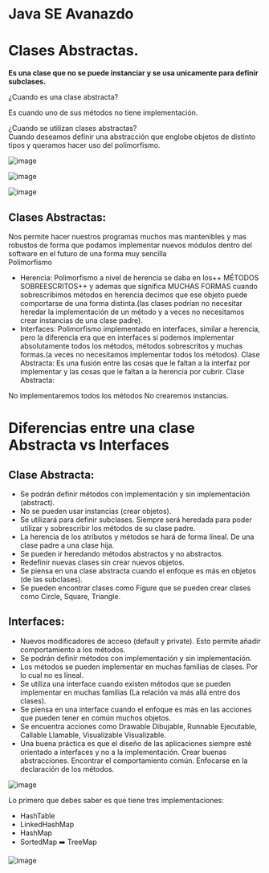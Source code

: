 # Java SE Avanazdo


# Clases Abstractas.

**Es una clase que no se puede instanciar y se usa unicamente para definir subclases.**

¿Cuando es una clase abstracta?  

Es cuando uno de sus métodos no tiene implementación.  

¿Cuando se utilizan clases abstractas?  
Cuando deseamos definir una abstracción que englobe objetos de distinto tipos y queramos hacer uso del polimorfismo.

![image](https://user-images.githubusercontent.com/31891276/140630910-646220bb-5d80-4a2d-9df5-04f75e74541a.png)


![image](https://user-images.githubusercontent.com/31891276/140630934-7308652f-b9e1-4475-ac9a-27ea29f01c3d.png)


![image](https://user-images.githubusercontent.com/31891276/140630936-9a97f848-f11e-4384-b0db-d59987ff3793.png)


## Clases Abstractas: 

Nos permite hacer nuestros programas muchos mas mantenibles y mas robustos de forma que podamos implementar nuevos módulos dentro del software en el futuro de una forma muy sencilla  
Polimorfismo  

* Herencia: Polimorfismo a nivel de herencia se daba en los++ MÉTODOS SOBREESCRITOS++ y ademas que significa MUCHAS FORMAS cuando sobrescribimos métodos en herencia decimos que ese objeto puede comportarse de una forma distinta.(las clases podrían no necesitar heredar la implementación de un método y a veces no necesitamos crear instancias de una clase padre).
* Interfaces: Polimorfismo implementado en interfaces, similar a herencia, pero la diferencia era que en interfaces si podemos implementar absolutamente todos los métodos, métodos sobrescritos y muchas formas.(a veces no necesitamos implementar todos los métodos).
Clase Abstracta: Es una fusión entre las cosas que le faltan a la interfaz por implementar y las cosas que le faltan a la herencia por cubrir.
Clase Abstracta:

No implementaremos todos los métodos
No crearemos instancias.



# Diferencias entre una clase Abstracta vs Interfaces  

## Clase Abstracta:  

+ Se podrán definir métodos con implementación y sin implementación (abstract).
+ No se pueden usar instancias (crear objetos).
+ Se utilizará para definir subclases. Siempre será heredada para poder utilizar y sobrescribir los métodos de su clase padre.
+ La herencia de los atributos y métodos se hará de forma líneal. De una clase padre a una clase hija.
+ Se pueden ir heredando métodos abstractos y no abstractos.
+ Redefinir nuevas clases sin crear nuevos objetos.
+ Se piensa en una clase abstracta cuando el enfoque es más en objetos (de las subclases).
+ Se pueden encontrar clases como Figure que se pueden crear clases como Circle, Square, Triangle.

## Interfaces:

+ Nuevos modificadores de acceso (default y private). Esto permite añadir comportamiento a los métodos.
+ Se podrán definir métodos con implementación y sin implementación.
+ Los métodos se pueden implementar en muchas familias de clases. Por lo cual no es líneal.
+ Se utiliza una interface cuando existen métodos que se pueden implementar en muchas familias (La relación va más allá entre dos clases).
+ Se piensa en una interface cuando el enfoque es más en las acciones que pueden tener en común muchos objetos.
+ Se encuentra acciones como Drawable Dibujable, Runnable Ejecutable, Callable Llamable, Visualizable Visualizable.
+ Una buena práctica es que el diseño de las aplicaciones siempre esté orientado a interfaces y no a la implementación. Crear buenas abstracciones. Encontrar el comportamiento común. Enfocarse en la declaración de los métodos.


![image](https://user-images.githubusercontent.com/31891276/141701592-a8bbd943-aaf0-4264-8b2a-660af77984e6.png)


Lo primero que debes saber es que tiene tres implementaciones:

+ HashTable
+ LinkedHashMap
+ HashMap
+ SortedMap ➡️ TreeMap

![image](https://user-images.githubusercontent.com/31891276/141701621-d8a970a1-3c74-4269-b919-9f5170d40ae2.png)

